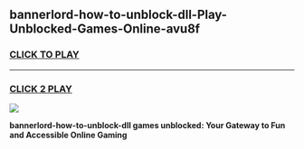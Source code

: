 
## bannerlord-how-to-unblock-dll-Play-Unblocked-Games-Online-avu8f
<h3>
<a href="https://premium76.site?title=bannerlord-how-to-unblock-dll&ref=25A">CLICK TO PLAY</a></h3>
<hr>

<h3>
<a href="https://premium76.site?title=bannerlord-how-to-unblock-dll&ref=25A">CLICK 2 PLAY</a>
  
</h3>

<a href="https://premium76.site?title=bannerlord-how-to-unblock-dll&ref=25A"><img src="https://clearcache.store/games.png"></a>


**bannerlord-how-to-unblock-dll games unblocked: Your Gateway to Fun and Accessible Online Gaming**
